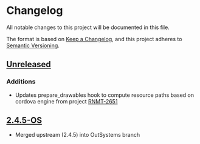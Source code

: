 # Changelog
All notable changes to this project will be documented in this file.

The format is based on [Keep a Changelog](https://keepachangelog.com/en/1.0.0/),
and this project adheres to [Semantic Versioning](https://semver.org/spec/v2.0.0.html).

## [Unreleased]
### Additions
- Updates prepare_drawables hook to compute resource paths based on cordova engine from project [RNMT-2651](https://outsystemsrd.atlassian.net/browse/RNMT-2651)

## [2.4.5-OS]
- Merged upstream (2.4.5) into OutSystems branch

[Unreleased]: https://github.com/OutSystems/OneSignal-Cordova-SDK/compare/2.4.5-OS...HEAD
[2.4.5-OS]: https://github.com/OutSystems/OneSignal-Cordova-SDK/compare/2.3.2-OS2...2.4.5-OS
